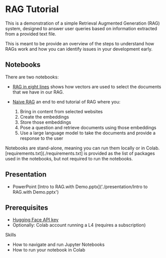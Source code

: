 # RAG Tutorial

This is a demonstration of a simple Retrieval Augmented Generation (RAG) system, designed to answer user queries based on information extracted from a provided text file.

This is meant to be provide an overview of the steps to understand how RAGs work and how you can identify issues in your development early.

## Notebooks

There are two notebooks:

- [RAG in eight lines](./rag-in-eight-lines.ipynb) shows how vectors are used to select the documents that we have in our RAG.
- [Naive RAG](./naive_rag.ipynb) an end to end tutorial of RAG where you:
  
  1. Bring in content from selected websites
  2. Create the embeddings
  3. Store those embeddings
  4. Pose a question and retrieve documents using those embeddings
  5. Use a large language model to take the documents and provide a response to the user
 
Notebooks are stand-alone, meaning you can run them locally or in Colab. [requirements.txt](./requirements.txt] is provided as the list of packages used in the notebooks, but not required to run the notebooks.

## Presentation

- PowerPoint [Intro to RAG.with Demo.pptx]('./presentation/Intro to RAG.with Demo.pptx')

## Prerequisites

- [Hugging Face API key](https://huggingface.co/docs/hub/security-tokens)
- Optionally: Colab account running a L4 (requires a subscription)

Skills

- How to navigate and run Jupyter Notebooks
- How to run your notebook in Colab
